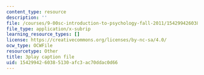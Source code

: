 ```yaml
---
content_type: resource
description: ''
file: /courses/9-00sc-introduction-to-psychology-fall-2011/1542994260385130afc3ac70ddac0d66_z9XQpjNgeBI.vtt
file_type: application/x-subrip
learning_resource_types: []
license: https://creativecommons.org/licenses/by-nc-sa/4.0/
ocw_type: OCWFile
resourcetype: Other
title: 3play caption file
uid: 15429942-6038-5130-afc3-ac70ddac0d66
---
```

